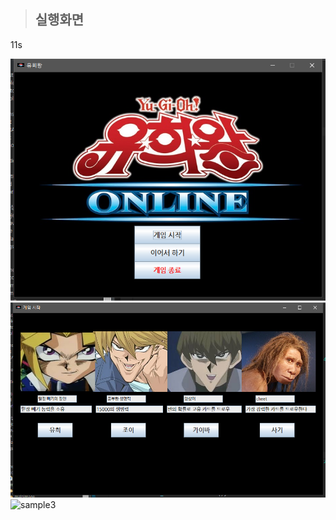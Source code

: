

> ## 실행화면
11s
<br/>

![sample1](./Image/sample1.png)
<br/>
![sample2](./Image/sample2.png)
<br/>
![sample3](.Image/sample3.png)
<br/>

